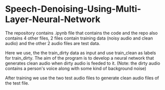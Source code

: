 # Speech-Denoising-Using-Multi-Layer-Neural-Network

The repository contains .ipynb file that contains the code and the repo also contains 4 other files, 2 files contain training data (noisy audio and clean audio) and the other 2 audio files are test data. 

Here we use, the the train_dirty data as input and use train_clean as labels for train_dirty. The aim of the program is to develop a neural network that generates clean audio when dirty audio is feeded to it. 
(Note: the dirty audio contains a person's voice along with some kind of background noise)

After training we use the two test audio files to generate clean audio files of the test file.
